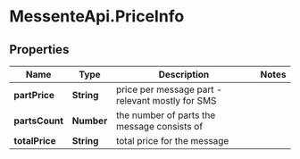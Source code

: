 # MessenteApi.PriceInfo

## Properties
Name | Type | Description | Notes
------------ | ------------- | ------------- | -------------
**partPrice** | **String** | price per message part - relevant mostly for SMS | 
**partsCount** | **Number** | the number of parts the message consists of | 
**totalPrice** | **String** | total price for the message | 


